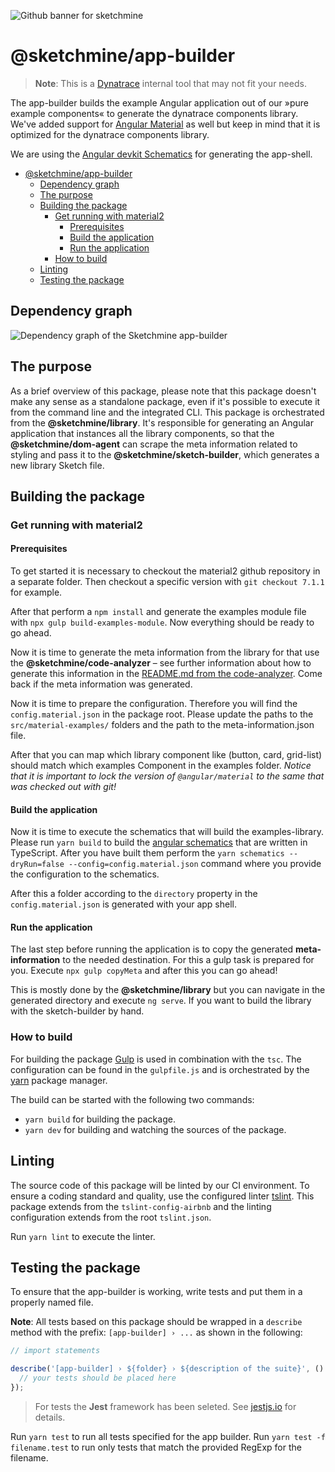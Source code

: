 ![Github banner for sketchmine](https://dt-cdn.net/images/github-banner-2x-1777-2b23e499af.png)

# @sketchmine/app-builder

> **Note**: This is a [Dynatrace](https://www.dynatrace.com/) internal tool that may not fit your needs.

The app-builder builds the example Angular application out of our »pure example components« to generate the dynatrace components library. We've added support for [Angular Material](https://material.angular.io) as well but keep in mind that it is optimized for the dynatrace components library.

We are using the [Angular devkit Schematics](https://material.angular.io/guide/schematics) for generating the app-shell.

- [@sketchmine/app-builder](#sketchmineapp-builder)
  - [Dependency graph](#dependency-graph)
  - [The purpose](#the-purpose)
  - [Building the package](#building-the-package)
    - [Get running with material2](#get-running-with-material2)
      - [Prerequisites](#prerequisites)
      - [Build the application](#build-the-application)
      - [Run the application](#run-the-application)
    - [How to build](#how-to-build)
  - [Linting](#linting)
  - [Testing the package](#testing-the-package)

## Dependency graph

![Dependency graph of the Sketchmine app-builder](https://dt-cdn.net/images/app-builder-3920-26893ebb1b.png)

## The purpose

As a brief overview of this package, please note that this package doesn't make any sense as a standalone package, even if it's possible to execute it from the command line and the integrated CLI. This package is orchestrated from the **@sketchmine/library**. It's responsible for generating an Angular application that instances all the library components, so that the **@sketchmine/dom-agent** can scrape the meta information related to styling and pass it to the **@sketchmine/sketch-builder**, which generates a new library Sketch file.

## Building the package

### Get running with material2

#### Prerequisites
To get started it is necessary to checkout the material2 github repository in a separate folder. Then checkout a specific version with `git checkout 7.1.1` for example.

After that perform a `npm install` and generate the examples module file with `npx gulp build-examples-module`. Now everything should be ready to go ahead.

Now it is time to generate the meta information from the library for that use the **@sketchmine/code-analyzer** – see further information about how to generate this information in the [README.md from the code-analyzer](../code-analyzer/README.md). Come back if the meta information was generated.

Now it is time to prepare the configuration. Therefore you will find the `config.material.json` in the package root. Please update the paths to the `src/material-examples/` folders and the path to the meta-information.json file.

After that you can map which library component like (button, card, grid-list) should match which examples Component in the examples folder. *Notice that it is important to lock the version of `@angular/material` to the same that was checked out with git!*

#### Build the application

Now it is time to execute the schematics that will build the examples-library.
Please run `yarn build` to build the [angular schematics](https://material.angular.io/guide/schematics) that are written in TypeScript. After you have built them perform the `yarn schematics --dryRun=false --config=config.material.json` command where you provide the configuration to the schematics.

After this a folder according to the `directory` property in the `config.material.json` is generated with your app shell.

#### Run the application

The last step before running the application is to copy the generated **meta-information** to the needed destination. For this a gulp task is prepared for you. Execute `npx gulp copyMeta` and after this you can go ahead!

This is mostly done by the **@sketchmine/library** but you can navigate in the generated directory and execute `ng serve`. If you want to build the library with the sketch-builder by hand.

### How to build

For building the package [Gulp](https://gulpjs.com/) is used in combination with the `tsc`. The configuration can be found in the `gulpfile.js` and is orchestrated by the [yarn](https://yarnpkg.com/en/) package manager.

The build can be started with the following two commands:

- `yarn build` for building the package.
- `yarn dev` for building and watching the sources of the package. <!-- what does this mean: "(rebuilds after safe)" -->

## Linting

The source code of this package will be linted by our CI environment. To ensure a coding standard and quality, use the configured linter [tslint](https://palantir.github.io/tslint/). This package extends from the `tslint-config-airbnb` and the linting configuration extends from the root `tslint.json`.

Run `yarn lint` to execute the linter.

## Testing the package

To ensure that the app-builder is working, write tests and put them in a properly named file.

**Note**: All tests based on this package should be wrapped in a `describe` method with the prefix: `[app-builder] › ...` as shown in the following:

```typescript
// import statements

describe('[app-builder] › ${folder} › ${description of the suite}', () => {
  // your tests should be placed here
});
```

> For tests the **Jest** framework has been seleted. See [jestjs.io](https://jestjs.io/) for details.

Run `yarn test` to run all tests specified for the app builder. Run `yarn test -f filename.test` to run only tests that match the provided RegExp for the filename.
